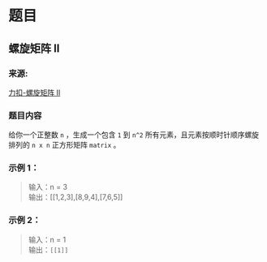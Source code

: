 # 题目

## 螺旋矩阵 II

### 来源:

[力扣-螺旋矩阵 II](https://leetcode-cn.com/problems/spiral-matrix-ii)

### 题目内容

给你一个正整数 `n` ，生成一个包含 `1` 到 `n^2` 所有元素，且元素按顺时针顺序螺旋排列的 `n x n` 正方形矩阵 `matrix` 。

### 示例 1：

> 输入：n = 3<br>
> 输出：[[1,2,3],[8,9,4],[7,6,5]]

### 示例 2：

> 输入：n = 1<br>
> 输出：`[[1]]`

